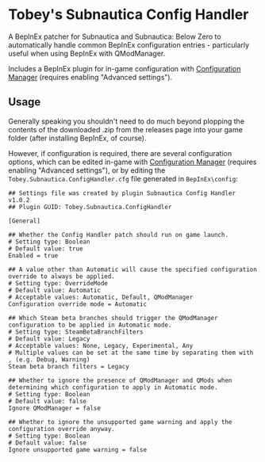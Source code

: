 # Tobey's Subnautica Config Handler

A BepInEx patcher for Subnautica and Subnautica: Below Zero to automatically handle common BepInEx configuration entries - particularly useful when using BepInEx with QModManager.

Includes a BepInEx plugin for in-game configuration with [Configuration Manager](https://github.com/toebeann/BepInEx.ConfigurationManager.Subnautica) (requires enabling "Advanced settings").

## Usage

Generally speaking you shouldn't need to do much beyond plopping the contents of the downloaded .zip from the releases page into your game folder (after installing BepInEx, of course).

However, if configuration is required, there are several configuration options, which can be edited in-game with [Configuration Manager](https://github.com/toebeann/BepInEx.ConfigurationManager.Subnautica) (requires enabling "Advanced settings"), or by editing the `Tobey.Subnautica.ConfigHandler.cfg` file generated in `BepInEx\config`:

```
## Settings file was created by plugin Subnautica Config Handler v1.0.2
## Plugin GUID: Tobey.Subnautica.ConfigHandler

[General]

## Whether the Config Handler patch should run on game launch.
# Setting type: Boolean
# Default value: true
Enabled = true

## A value other than Automatic will cause the specified configuration override to always be applied.
# Setting type: OverrideMode
# Default value: Automatic
# Acceptable values: Automatic, Default, QModManager
Configuration override mode = Automatic

## Which Steam beta branches should trigger the QModManager configuration to be applied in Automatic mode.
# Setting type: SteamBetaBranchFilters
# Default value: Legacy
# Acceptable values: None, Legacy, Experimental, Any
# Multiple values can be set at the same time by separating them with , (e.g. Debug, Warning)
Steam beta branch filters = Legacy

## Whether to ignore the presence of QModManager and QMods when determining which configuration to apply in Automatic mode.
# Setting type: Boolean
# Default value: false
Ignore QModManager = false

## Whether to ignore the unsupported game warning and apply the configuration override anyway.
# Setting type: Boolean
# Default value: false
Ignore unsupported game warning = false
```
